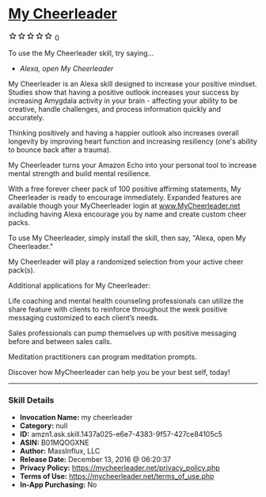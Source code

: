 # [My Cheerleader](http://alexa.amazon.com/#skills/amzn1.ask.skill.1437a025-e6e7-4383-9f57-427ce84105c5)
![0 stars](../../images/ic_star_border_black_18dp_1x.png)![0 stars](../../images/ic_star_border_black_18dp_1x.png)![0 stars](../../images/ic_star_border_black_18dp_1x.png)![0 stars](../../images/ic_star_border_black_18dp_1x.png)![0 stars](../../images/ic_star_border_black_18dp_1x.png) 0

To use the My Cheerleader skill, try saying...

* *Alexa, open My Cheerleader*

My Cheerleader is an Alexa skill designed to increase your positive mindset. Studies show that having a positive outlook increases your success by increasing Amygdala activity in your brain - affecting your ability to be creative, handle challenges, and process information quickly and accurately.

Thinking positively and having a happier outlook also increases overall longevity by improving heart function and increasing resiliency (one's ability to bounce back after a trauma).

My Cheerleader turns your Amazon Echo into your personal tool to increase mental strength and build mental resilience.

With a free forever cheer pack of 100 positive affirming statements, My Cheerleader is ready to encourage immediately. Expanded features are available though your MyCheerleader login at www.MyCheerleader.net including having Alexa encourage you by name and create custom cheer packs.

To use My Cheerleader, simply install the skill, then say, "Alexa, open My Cheerleader."

My Cheerleader will play a randomized selection from your active cheer pack(s).

Additional applications for My Cheerleader:

Life coaching and mental health counseling professionals can utilize the share feature with clients to reinforce throughout the week positive messaging customized to each client’s needs.

Sales professionals can pump themselves up with positive messaging before and between sales calls.

Meditation practitioners can program meditation prompts.

Discover how MyCheerleader can help you be your best self, today!

***

### Skill Details

* **Invocation Name:** my cheerleader
* **Category:** null
* **ID:** amzn1.ask.skill.1437a025-e6e7-4383-9f57-427ce84105c5
* **ASIN:** B01MQOGXNE
* **Author:** MassInflux, LLC
* **Release Date:** December 13, 2016 @ 06:20:37
* **Privacy Policy:** https://mycheerleader.net/privacy_policy.php
* **Terms of Use:** https://mycheerleader.net/terms_of_use.php
* **In-App Purchasing:** No
